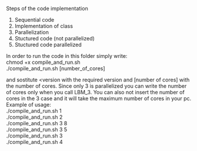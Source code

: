 Steps of the code implementation
1) Sequential code
2) Implementation of class
3) Parallelization
4) Stuctured code (not parallelized)
5) Stuctured code parallelized


In order to run the code in this folder simply write: <br />
chmod +x compile_and_run.sh <br />
./compile_and_run.sh <version> [number_of_cores] <br />

and sostitute <version with the required version and [number of cores] with the number of cores. Since only 3 is parallelized you can write the number of cores only when you call LBM_3. You can also not insert the number of cores in the 3 case and it will take the maximum number of cores in your pc. <br />
Example of usage: <br />
./compile_and_run.sh 1 <br />
./compile_and_run.sh 2 <br />
./compile_and_run.sh 3 8 <br />
./compile_and_run.sh 3 5 <br />
./compile_and_run.sh 3 <br />
./compile_and_run.sh 4 <br />
